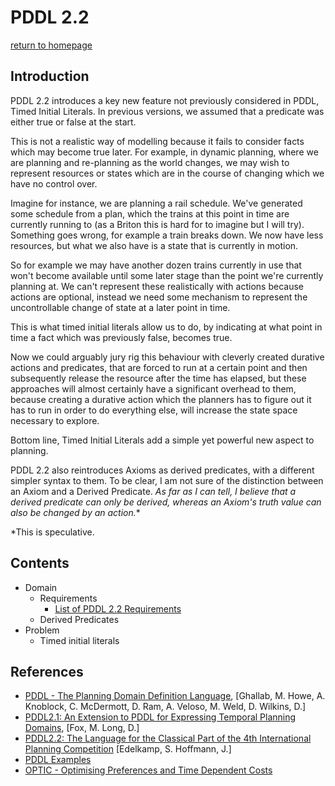# PDDL 2.2
[return to homepage](../../readme.md)

## Introduction
PDDL 2.2 introduces a key new feature not previously considered in PDDL, Timed Initial Literals. In previous versions, we assumed that a predicate was either true or false at the start.

This is not a realistic way of modelling because it fails to consider facts which may become true later. For example, in dynamic planning, where we are planning and re-planning as the world changes, we may wish to represent resources or states which are in the course of changing which we have no control over.

Imagine for instance, we are planning a rail schedule. We've generated some schedule from a plan, which the trains at this point in time are currently running to (as a Briton this is hard for to imagine but I will try). Something goes wrong, for example a train breaks down. We now have less resources, but what we also have is a state that is currently in motion.

So for example we may have another dozen trains currently in use that won't become available until some later stage than the point we're currently planning at. We can't represent these realistically with actions because actions are optional, instead we need some mechanism to represent the uncontrollable change of state at a later point in time.

This is what timed initial literals allow us to do, by indicating at what point in time a fact which was previously false, becomes true.

Now we could arguably jury rig this behaviour with cleverly created durative actions and predicates, that are forced to run at a certain point and then subsequently release the resource after the time has elapsed, but these approaches will almost certainly have a significant overhead to them, because creating a durative action which the planners has to figure out it has to run in order to do everything else, will increase the state space necessary to explore.

Bottom line, Timed Initial Literals add a simple yet powerful new aspect to planning.

PDDL 2.2 also reintroduces Axioms as derived predicates, with a different simpler syntax to them. To be clear, I am not sure of the distinction between an Axiom and a Derived Predicate. *As far as I can tell, I believe that a derived predicate can only be derived, whereas an Axiom's truth value can also be changed by an action.** 

*This is speculative.

## Contents
- Domain
    - Requirements
        - [List of PDDL 2.2 Requirements](./domain.md#list-of-requirements)
    - Derived Predicates
- Problem
    - Timed initial literals

## References
- [PDDL - The Planning Domain Definition Language](http://www.cs.cmu.edu/~mmv/planning/readings/98aips-PDDL.pdf), [Ghallab, M. Howe, A. Knoblock, C. McDermott, D. Ram, A. Veloso, M. Weld, D. Wilkins, D.]
- [PDDL2.1: An Extension to PDDL for Expressing Temporal Planning Domains](https://jair.org/index.php/jair/article/view/10352/24759), [Fox, M. Long, D.]
- [PDDL2.2: The Language for the Classical Part of the 4th International Planning Competition](https://pdfs.semanticscholar.org/4b3c/0706d2673d817cc7c33e580858e65b134ba2.pdf) [Edelkamp, S. Hoffmann, J.]
- [PDDL Examples](https://github.com/yarox/pddl-examples)
- [OPTIC - Optimising Preferences and Time Dependent Costs](https://nms.kcl.ac.uk/planning/software/optic.html)